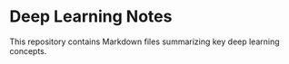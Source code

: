 # Deep Learning Notes
This repository contains Markdown files summarizing key deep learning concepts.
